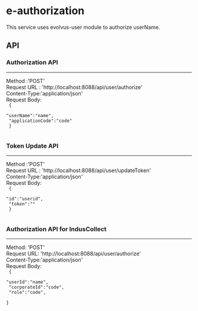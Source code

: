 # e-authorization

This service uses evolvus-user module to authorize userName. <br/>

## API
### Authorization API
------------------------
Method :'POST'<br/>
Request URL : 'http://localhost:8088/api/user/authorize'<br/>
Content-Type:'application/json'<br/>
Request Body:<br/>
<code>
{<br/>
	"userName":"name",<br/>
	"applicationCode":"code"<br/>
}<br/>
 </code>
 
 ### Token Update API
 ---------------------
Method :'POST'<br/>
Request URL : 'http://localhost:8088/api/user/updateToken'<br/>
Content-Type:'application/json'<br/>
Request Body:<br/>
<code>
{<br/>
	"id":"userid",<br/>
	"token":"<Your Token>"<br/>
}<br/>
 </code>

### Authorization API for IndusCollect
----------------------------------------
Method: 'POST'<br/>
Request URL: 'http://localhost:8088/api/user/authorize'<br/>
Content-Type:'application/json'<br/>
Request Body:<br/>
<code>
{<br/>
	"userId":"name",<br/>
	"corporateId":"code",<br/>
	"role":"code",<br/>
}<br/>
 </code>

